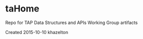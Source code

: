 # taHome
Repo for TAP Data Structures and APIs Working Group artifacts

Created 2015-10-10   khazelton
